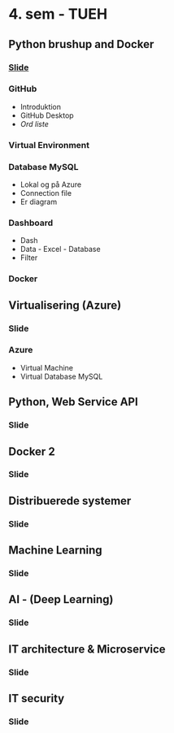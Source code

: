 # 4. sem - TUEH

## Python brushup and Docker
### [Slide](https://kea.officegeek.dk/4sem/01-Python-brushup_and_Docker_1/Slide.html)

### GitHub
- Introduktion
- GitHub Desktop
- *Ord liste*

### Virtual Environment

### Database MySQL
- Lokal og på Azure
- Connection file
- Er diagram

### Dashboard
- Dash
- Data - Excel - Database
- Filter

### Docker



## Virtualisering (Azure)
### Slide
### Azure
- Virtual Machine
- Virtual Database MySQL

## Python, Web Service API
### Slide

## Docker 2
### Slide

## Distribuerede systemer
### Slide

## Machine Learning
### Slide

## AI - (Deep Learning)
### Slide

## IT architecture & Microservice
### Slide

## IT security
### Slide